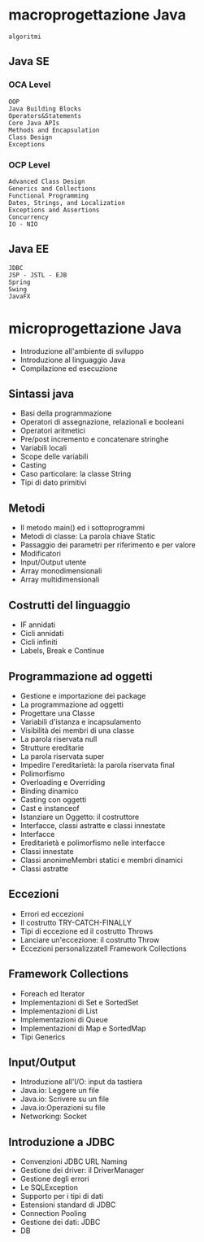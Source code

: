 

# macroprogettazione Java
	algoritmi				

## Java SE
### OCA Level
	OOP					
	Java Building Blocks			
	Operators&Statements			
	Core Java APIs			
	Methods and Encapsulation		
	Class Design				
	Exceptions				

### OCP Level
	Advanced Class Design		
	Generics and Collections
	Functional Programming
	Dates, Strings, and Localization
	Exceptions and Assertions
	Concurrency
	IO - NIO
	
##  Java EE
    JDBC
	JSP - JSTL - EJB
    Spring
    Swing
    JavaFX

# microprogettazione Java

* Introduzione all'ambiente di sviluppo 
* Introduzione al linguaggio Java
* Compilazione ed esecuzione

## Sintassi java
* Basi della programmazione
* Operatori di assegnazione, relazionali e booleani
* Operatori aritmetici
* Pre/post incremento e concatenare stringhe
* Variabili locali
* Scope delle variabili
* Casting
* Caso particolare: la classe String
* Tipi di dato primitivi

## Metodi
* Il metodo main() ed i sottoprogrammi
* Metodi di classe: La parola chiave Static
* Passaggio dei parametri per riferimento e per valore
* Modificatori
* Input/Output utente
* Array monodimensionali
* Array multidimensionali

## Costrutti del linguaggio
* IF annidati
* Cicli annidati
* Cicli infiniti
* Labels, Break e Continue

## Programmazione ad oggetti
* Gestione e importazione dei package
* La programmazione ad oggetti
* Progettare una Classe
* Variabili d'istanza e incapsulamento
* Visibilità dei membri di una classe
* La parola riservata null
* Strutture ereditarie
* La parola riservata super
* Impedire l'ereditarietà: la parola riservata final
* Polimorfismo
* Overloading e Overriding
* Binding dinamico
* Casting con oggetti
* Cast e instanceof
* Istanziare un Oggetto: il costruttore
* Interfacce, classi astratte e classi innestate
* Interfacce
* Ereditarietà e polimorfismo nelle interfacce
* Classi innestate
* Classi anonimeMembri statici e membri dinamici
* Classi astratte

## Eccezioni
* Errori ed eccezioni
* Il costrutto TRY-CATCH-FINALLY
* Tipi di eccezione ed il costrutto Throws
* Lanciare un'eccezione: il costrutto Throw
* Eccezioni personalizzateIl Framework Collections

## Framework Collections
* Foreach ed Iterator
* Implementazioni di Set e SortedSet
* Implementazioni di List
* Implementazioni di Queue
* Implementazioni di Map e SortedMap
* Tipi Generics

## Input/Output
* Introduzione all'I/O: input da tastiera
* Java.io: Leggere un file
* Java.io: Scrivere su un file
* Java.io:Operazioni su file
* Networking: Socket

## Introduzione a JDBC
* Convenzioni JDBC URL Naming
* Gestione dei driver: il DriverManager
* Gestione degli errori
* Le SQLException
* Supporto per i tipi di dati
* Estensioni standard di JDBC
* Connection Pooling
* Gestione dei dati: JDBC
* DB